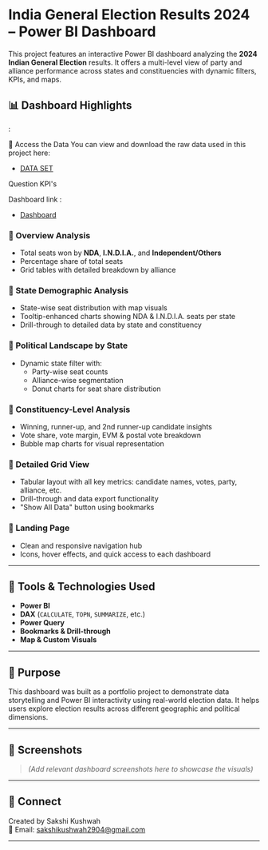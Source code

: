 # India General Election Results 2024 – Power BI Dashboard

This project features an interactive Power BI dashboard analyzing the **2024 Indian General Election** results. It offers a multi-level view of party and alliance performance across states and constituencies with dynamic filters, KPIs, and maps.

## 📊 Dashboard Highlights
:

📂 Access the Data
You can view and download the raw data used in this project here:
- <a href="https://github.com/Sakshi-kushwah219/India-General-Election-2024--Power-bi-Dashboard/tree/main/Raw%20Data"> DATA SET</a>

Question KPI's

Dashboard link :
- <a href="https://github.com/Sakshi-kushwah219/India-General-Election-2024--Power-bi-Dashboard/tree/main/Dashboard%20image's">Dashboard</a>

### 🔹 Overview Analysis
- Total seats won by **NDA**, **I.N.D.I.A.**, and **Independent/Others**
- Percentage share of total seats
- Grid tables with detailed breakdown by alliance

### 🔹 State Demographic Analysis
- State-wise seat distribution with map visuals
- Tooltip-enhanced charts showing NDA & I.N.D.I.A. seats per state
- Drill-through to detailed data by state and constituency

### 🔹 Political Landscape by State
- Dynamic state filter with:
  - Party-wise seat counts
  - Alliance-wise segmentation
  - Donut charts for seat share distribution

### 🔹 Constituency-Level Analysis
- Winning, runner-up, and 2nd runner-up candidate insights
- Vote share, vote margin, EVM & postal vote breakdown
- Bubble map charts for visual representation

### 🔹 Detailed Grid View
- Tabular layout with all key metrics: candidate names, votes, party, alliance, etc.
- Drill-through and data export functionality
- "Show All Data" button using bookmarks

### 🔹 Landing Page
- Clean and responsive navigation hub
- Icons, hover effects, and quick access to each dashboard

---

## 🧰 Tools & Technologies Used
- **Power BI**
- **DAX** (`CALCULATE`, `TOPN`, `SUMMARIZE`, etc.)
- **Power Query**
- **Bookmarks & Drill-through**
- **Map & Custom Visuals**

---

## 📌 Purpose
This dashboard was built as a portfolio project to demonstrate data storytelling and Power BI interactivity using real-world election data. It helps users explore election results across different geographic and political dimensions.

---

## 📎 Screenshots
> *(Add relevant dashboard screenshots here to showcase the visuals)*

---

## 🔗 Connect
Created by Sakshi Kushwah  
📧 Email: sakshikushwah2904@gmail.com  


---

